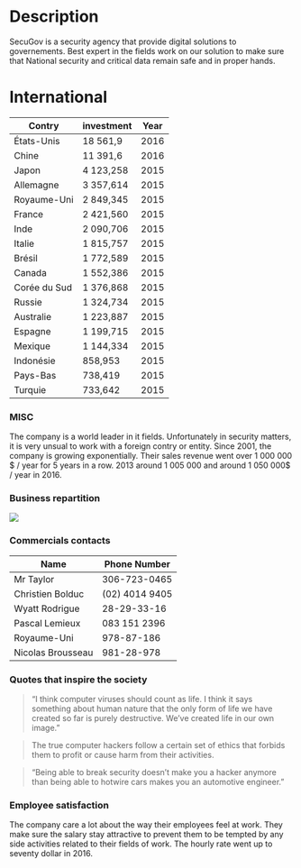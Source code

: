 # Description
SecuGov is a security agency that provide digital solutions to governements. Best expert in the fields work on our solution to make sure that National security and critical data remain safe and in proper hands.


# International
| Contry | investment | Year |
| ------ | ------ | ------ |
| États-Unis | 18 561,9 | 2016 |
| Chine | 11 391,6 | 2016 |
| Japon | 4 123,258 | 2015 |
| Allemagne | 3 357,614 | 2015 |
| Royaume-Uni|	2 849,345|	2015|
| France | 2 421,560 | 2015 |
| Inde | 2 090,706 | 2015 |
| Italie | 1 815,757 | 2015 |
| Brésil | 1 772,589| 2015 |
| Canada | 1 552,386 |	2015 |
| Corée du Sud | 1 376,868 | 2015 |
| Russie | 1 324,734 | 2015 |
| Australie | 1 223,887 | 2015 |
| Espagne |	1 199,715 | 2015 |
| Mexique |	1 144,334 | 2015 |
| Indonésie | 858,953 | 2015 |
| Pays-Bas | 738,419 | 2015 |
| Turquie |	733,642 | 2015 |

### MISC
The company is a world leader in it fields. Unfortunately in security matters, it is very unsual to work with a foreign contry or entity. Since 2001, the company is growing exponentially. Their sales revenue went over 1 000 000 $ / year for 5 years in a row. 2013 around 1 005 000 and around 1 050 000$ / year in 2016.

### Business repartition

![](http://yamazen.com/wp-content/uploads/map-points.jpg)

### Commercials contacts

| Name | Phone Number |
| ------ | ------ |
| Mr Taylor | 306-723-0465 |
| Christien Bolduc | (02) 4014 9405 |
| Wyatt Rodrigue | 28-29-33-16 |
| Pascal Lemieux | 083 151 2396 |
| Royaume-Uni |	978-87-186 |
| Nicolas Brousseau | 981-28-978 |

### Quotes that inspire the society

> “I think computer viruses should count as life.  I think it says something about human nature that the only form of life we have created so far is purely destructive. We’ve created life in our own image.”

> The true computer hackers follow a certain set of ethics that forbids them to profit or cause harm from their activities.

> “Being able to break security doesn’t make you a hacker anymore than being able to hotwire cars makes you an automotive engineer.”


### Employee satisfaction

The company care a lot about the way their employees feel at work.
They make sure the salary stay attractive to prevent them to be tempted by any side activities related to their fields of work.
The hourly rate went up to seventy dollar in 2016.
